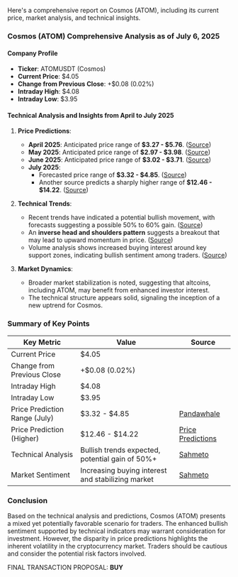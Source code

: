 Here's a comprehensive report on Cosmos (ATOM), including its current price, market analysis, and technical insights.

### Cosmos (ATOM) Comprehensive Analysis as of July 6, 2025

#### Company Profile
- **Ticker**: ATOMUSDT (Cosmos)
- **Current Price**: $4.05
- **Change from Previous Close**: +$0.08 (0.02%)
- **Intraday High**: $4.08
- **Intraday Low**: $3.95

#### Technical Analysis and Insights from April to July 2025

1. **Price Predictions**:
   - **April 2025**: Anticipated price range of **$3.27 - $5.76**. ([Source](https://pandawhale.com/analysis/atom-price-prediction/?utm_source=openai))
   - **May 2025**: Anticipated price range of **$2.97 - $3.98**. ([Source](https://pandawhale.com/analysis/atom-price-prediction/?utm_source=openai))
   - **June 2025**: Anticipated price range of **$3.02 - $3.71**. ([Source](https://pandawhale.com/analysis/atom-price-prediction/?utm_source=openai))
   - **July 2025**:
     - Forecasted price range of **$3.32 - $4.85**. ([Source](https://pandawhale.com/analysis/atom-price-prediction/?utm_source=openai))
     - Another source predicts a sharply higher range of **$12.46 - $14.22**. ([Source](https://pricepredictions.com/forecast/cosmos/2025?utm_source=openai))

2. **Technical Trends**:
   - Recent trends have indicated a potential bullish movement, with forecasts suggesting a possible 50% to 60% gain. ([Source](https://sahmeto.com/en/message/3386701?utm_source=openai))
   - An **inverse head and shoulders pattern** suggests a breakout that may lead to upward momentum in price. ([Source](https://sahmeto.com/en/message/3386701?utm_source=openai))
   - Volume analysis shows increased buying interest around key support zones, indicating bullish sentiment among traders. ([Source](https://sahmeto.com/en/message/3386701?utm_source=openai))

3. **Market Dynamics**:
   - Broader market stabilization is noted, suggesting that altcoins, including ATOM, may benefit from enhanced investor interest.
   - The technical structure appears solid, signaling the inception of a new uptrend for Cosmos.

### Summary of Key Points

| Key Metric                     | Value                                   | Source                                                                                   |
|--------------------------------|-----------------------------------------|------------------------------------------------------------------------------------------|
| Current Price                  | $4.05                                   |                                                                                          |
| Change from Previous Close     | +$0.08 (0.02%)                         |                                                                                          |
| Intraday High                  | $4.08                                   |                                                                                          |
| Intraday Low                   | $3.95                                   |                                                                                          |
| Price Prediction Range (July)  | $3.32 - $4.85                          | [Pandawhale](https://pandawhale.com)                                                    |
| Price Prediction (Higher)      | $12.46 - $14.22                        | [Price Predictions](https://pricepredictions.com)                                      |
| Technical Analysis              | Bullish trends expected, potential gain of 50%+ | [Sahmeto](https://sahmeto.com)                                                          |
| Market Sentiment                | Increasing buying interest and stabilizing market | [Sahmeto](https://sahmeto.com)                                                          |

### Conclusion
Based on the technical analysis and predictions, Cosmos (ATOM) presents a mixed yet potentially favorable scenario for traders. The enhanced bullish sentiment supported by technical indicators may warrant consideration for investment. However, the disparity in price predictions highlights the inherent volatility in the cryptocurrency market. Traders should be cautious and consider the potential risk factors involved.

FINAL TRANSACTION PROPOSAL: **BUY**